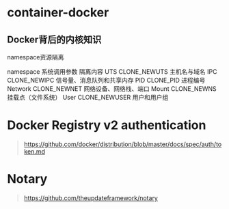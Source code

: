 # container-docker

## Docker背后的内核知识
namespace资源隔离

namespace   系统调用参数    隔离内容
UTS       CLONE_NEWUTS    主机名与域名
IPC       CLONE_NEWIPC    信号量、消息队列和共享内存
PID       CLONE_PID       进程编号
Network   CLONE_NEWNET    网络设备、网络栈、端口
Mount     CLONE_NEWNS     挂载点（文件系统）
User      CLONE_NEWUSER   用户和用户组





# Docker Registry v2 authentication
> https://github.com/docker/distribution/blob/master/docs/spec/auth/token.md

# Notary
> https://github.com/theupdateframework/notary
